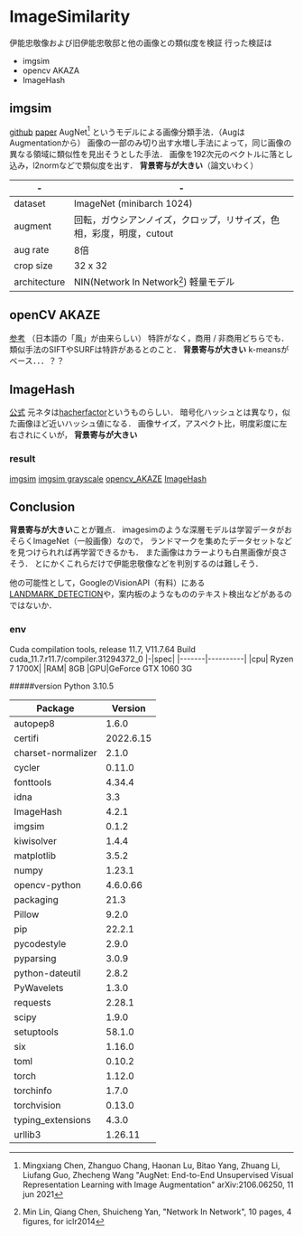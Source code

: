 # ImageSimilarity
伊能忠敬像および旧伊能忠敬邸と他の画像との類似度を検証
行った検証は
* imgsim
* opencv AKAZA
* ImageHash

## imgsim
[github](https://github.com/chenmingxiang110/AugNet)
[paper](https://arxiv.org/abs/2106.06250)
AugNet[^1] というモデルによる画像分類手法．（AugはAugmentationから）
画像の一部のみ切り出す水増し手法によって，同じ画像の異なる領域に類似性を見出そうとした手法．
画像を192次元のベクトルに落とし込み，l2normなどで類似度を出す．
**背景寄与が大きい**（論文いわく）

|-|-|
|------|-----|
|dataset|ImageNet (minibarch 1024)
|augment|回転，ガウシアンノイズ，クロップ，リサイズ，色相，彩度，明度，cutout
|aug rate|8倍
|crop size|32 x 32
|architecture| NIN(Network In Network[^2]) 軽量モデル


[^1]: Mingxiang Chen, Zhanguo Chang, Haonan Lu, Bitao Yang, Zhuang Li, Liufang Guo, Zhecheng Wang
"AugNet: End-to-End Unsupervised Visual Representation Learning with Image Augmentation"
arXiv:2106.06250, 11 jun 2021
[^2]: Min Lin, Qiang Chen, Shuicheng Yan, "Network In Network", 10 pages, 4 figures, for iclr2014

## openCV AKAZE
[参考](https://miyashinblog.com/opencvakaze-knn/)
（日本語の「風」が由来らしい）
特許がなく，商用 / 非商用どちらでも．
類似手法のSIFTやSURFは特許があるとのこと．
**背景寄与が大きい**
k-meansがベース．．．？？

## ImageHash
[公式](https://pypi.org/project/ImageHash/)
元ネタは[hacherfactor](https://www.hackerfactor.com/blog/index.php?/archives/432-Looks-Like-It.html)というものらしい．
暗号化ハッシュとは異なり，似た画像ほど近いハッシュ値になる．
画像サイズ，アスペクト比，明度彩度に左右されにくいが，
**背景寄与が大きい**


### result
[imgsim](https://docs.google.com/spreadsheets/d/1AfFsY0MBBPsuoY6UXMPSBAcimj3Dx2OeJbljOpNNv-E/edit?usp=sharing)
[imgsim grayscale](https://docs.google.com/spreadsheets/d/1OJKaNU1Snu0cZ-YROBK7s4_LnJdj-KwV8PrTceQrpXM/edit?usp=sharing)
[opencv_AKAZE](https://docs.google.com/spreadsheets/d/1m0ezvB1kHl9bUtQ712vXakJxpDjSlkqAbh3YHJTUAtw/edit?usp=sharing)
[ImageHash](https://docs.google.com/spreadsheets/d/1zt39OlvDaAteIf3u6aLK3i8LvTwBWJxdt8i9FIOabac/edit?usp=sharing)

## Conclusion
**背景寄与が大きい**ことが難点．
imagesimのような深層モデルは学習データがおそらくImageNet（一般画像）なので，
ランドマークを集めたデータセットなどを見つけられれば再学習できるかも．
また画像はカラーよりも白黒画像が良さそう．
とにかくこれらだけで伊能忠敬像などを判別するのは難しそう．

他の可能性として，GoogleのVisionAPI（有料）にある[LANDMARK_DETECTION](https://cloud.google.com/vision/docs/detecting-landmarks?hl=ja)や，案内板のようなもののテキスト検出などがあるのではないか．

### env
Cuda compilation tools, release 11.7, V11.7.64
Build cuda_11.7.r11.7/compiler.31294372_0
|-|spec|
|-------|----------|
|cpu| Ryzen 7 1700X|
|RAM| 8GB
|GPU|GeForce GTX 1060 3G

#####version
Python 3.10.5


|Package|            Version|
|------------------| ---------|
|autopep8           |1.6.0
|certifi            |2022.6.15
|charset-normalizer |2.1.0
|cycler             |0.11.0
|fonttools          |4.34.4
|idna               |3.3
|ImageHash          |4.2.1
|imgsim             |0.1.2
|kiwisolver         |1.4.4
|matplotlib         |3.5.2
|numpy              |1.23.1
|opencv-python      |4.6.0.66
|packaging          |21.3
|Pillow             |9.2.0
|pip                |22.2.1
|pycodestyle        |2.9.0
|pyparsing          |3.0.9
|python-dateutil    |2.8.2
|PyWavelets         |1.3.0
|requests           |2.28.1
|scipy              |1.9.0
|setuptools         |58.1.0
|six                |1.16.0
|toml               |0.10.2
|torch              |1.12.0
|torchinfo          |1.7.0
|torchvision        |0.13.0
|typing_extensions  |4.3.0
|urllib3            |1.26.11